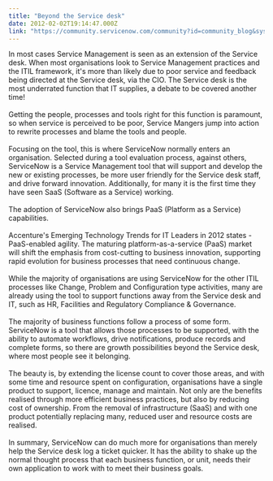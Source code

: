 ```yaml
---
title: "Beyond the Service desk"
date: 2012-02-02T19:14:47.000Z
link: "https://community.servicenow.com/community?id=community_blog&sys_id=049d2a69dbd0dbc01dcaf3231f9619ee"
---
```

<p>In most cases Service Management is seen as an extension of the Service desk. When most organisations look to Service Management practices and the ITIL framework, it's more than likely due to poor service and feedback being directed at the Service desk, via the CIO. The Service desk is the most underrated function that IT supplies, a debate to be covered another time!<br /><br />Getting the people, processes and tools right for this function is paramount, so when service is perceived to be poor, Service Mangers jump into action to rewrite processes and blame the tools and people.<br /><br />Focusing on the tool, this is where ServiceNow normally enters an organisation. Selected during a tool evaluation process, against others, ServiceNow is a Service Management tool that will support and develop the new or existing processes, be more user friendly for the Service desk staff, and drive forward innovation. Additionally, for many it is the first time they have seen SaaS (Software as a Service) working.<br /><br />The adoption of ServiceNow also brings PaaS (Platform as a Service) capabilities.<br /><br />Accenture's Emerging Technology Trends for IT Leaders in 2012 states - PaaS-enabled agility. The maturing platform-as-a-service (PaaS) market will shift the emphasis from cost-cutting to business innovation, supporting rapid evolution for business processes that need continuous change.<br /><br />While the majority of organisations are using ServiceNow for the other ITIL processes like Change, Problem and Configuration type activities, many are already using the tool to support functions away from the Service desk and IT, such as HR, Facilities and Regulatory Compliance &amp; Governance.<br /><br />The majority of business functions follow a process of some form. ServiceNow is a tool that allows those processes to be supported, with the ability to automate workflows, drive notifications, produce records and complete forms, so there are growth possibilities beyond the Service desk, where most people see it belonging.<br /><br />The beauty is, by extending the license count to cover those areas, and with some time and resource spent on configuration, organisations have a single product to support, licence, manage and maintain. Not only are the benefits realised through more efficient business practices, but also by reducing cost of ownership. From the removal of infrastructure (SaaS) and with one product potentially replacing many, reduced user and resource costs are realised.<br /><br />In summary, ServiceNow can do much more for organisations than merely help the Service desk log a ticket quicker. It has the ability to shake up the normal thought process that each business function, or unit, needs their own application to work with to meet their business goals.</p>
